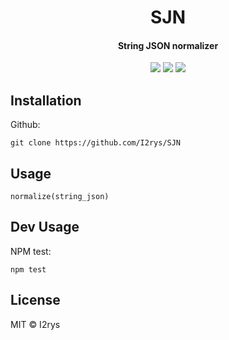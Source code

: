 <h1 align="center">SJN</h1>
<h4 align="center">String JSON normalizer</h4>
<p align="center">
	<a href="https://github.com/I2rys/SJN/blob/main/LICENSE"><img src="https://img.shields.io/github/license/I2rys/SJN?style=flat-square"></img></a>
	<a href="https://github.com/I2rys/SJN/issues"><img src="https://img.shields.io/github/issues/I2rys/SJN.svg"></img></a>
	<a href="https://nodejs.org/"><img src="https://img.shields.io/badge/-Nodejs-green?style=flat-square&logo=Node.js"></img></a>
</p>


## Installation
Github:

    git clone https://github.com/I2rys/SJN

## Usage
```
normalize(string_json)
```

## Dev Usage
NPM test:
```
npm test
```

## License
MIT © I2rys